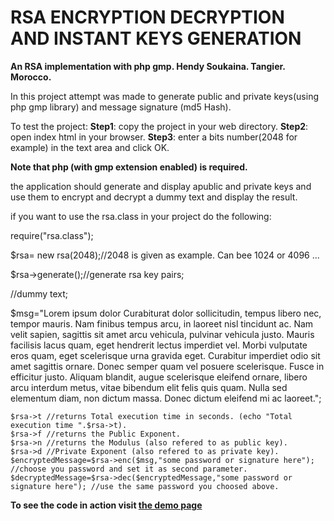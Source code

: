 # RSA ENCRYPTION DECRYPTION AND INSTANT KEYS GENERATION

**__An RSA implementation with php gmp.
Hendy Soukaina.
Tangier.
Morocco.__**


In this project attempt was made to generate public and private keys(using php gmp library) and message signature (md5 Hash).

To test the project:
**Step1**: copy the project in your web directory.
**Step2**: open index html in your browser.
**Step3**: enter a bits number(2048 for example) in the text area and click OK.

**Note that php (with gmp extension enabled) is required.**

the application should generate and display apublic and private keys and use them to encrypt and decrypt a dummy text
and display the result.

if you want to use the rsa.class  in your project do the following:

require("rsa.class");

$rsa= new rsa(2048);//2048 is given as  example. Can bee 1024 or 4096 ...

$rsa->generate();//generate rsa key pairs;

//dummy text;

$msg="Lorem ipsum dolor Curabiturat dolor sollicitudin, tempus libero nec, tempor mauris. Nam finibus tempus arcu, in laoreet nisl tincidunt ac. Nam velit sapien, sagittis sit amet arcu vehicula, pulvinar vehicula justo. Mauris facilisis lacus quam, eget hendrerit lectus imperdiet vel. Morbi vulputate eros quam, eget scelerisque urna gravida eget. Curabitur imperdiet odio sit amet sagittis ornare. Donec semper quam vel posuere scelerisque. Fusce in efficitur justo. Aliquam blandit, augue scelerisque eleifend ornare, libero arcu interdum metus, vitae bibendum elit felis quis quam. Nulla sed elementum diam, non dictum massa. Donec dictum eleifend mi ac laoreet.";
    
    $rsa->t //returns Total execution time in seconds. (echo "Total execution time ".$rsa->t).
    $rsa->f //returns the Public Exponent.
    $rsa->n //returns the Modulus (also refered to as public key).
    $rsa->d //Private Exponent (also refered to as private key).
    $encryptedMessage=$rsa->enc($msg,"some password or signature here"); //choose you password and set it as second parameter.
    $decryptedMessage=$rsa->dec($encryptedMessage,"some password or signature here"); //use the same password you choosed above.    
 
  **To see the code in action visit [the demo page](http://rsademo.orgfree.com/)**
